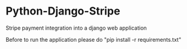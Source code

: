# Python-Django-Stripe
Stripe payment integration into a django web application

Before to run the application please do "pip install -r requirements.txt"
